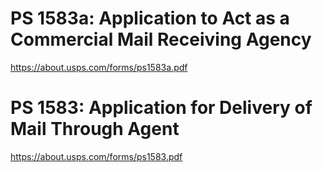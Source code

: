 # PS 1583a: Application to Act as a Commercial Mail Receiving Agency

<https://about.usps.com/forms/ps1583a.pdf>

# PS 1583: Application for Delivery of Mail Through Agent

<https://about.usps.com/forms/ps1583.pdf>
